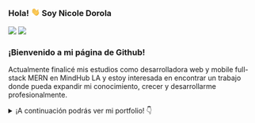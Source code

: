 ### Hola! <img src="https://raw.githubusercontent.com/parth-27/parth-27/master/Hi.gif" width="18px"> Soy Nicole Dorola
[<img src="https://img.shields.io/badge/LinkedIn-0077B5?style=for-the-badge&logo=linkedin&logoColor=white" width="78px" />](https://www.linkedin.com/in/nicoledorola/)
[<img src="https://img.shields.io/badge/Gmail-D14836?style=for-the-badge&logo=gmail&logoColor=white" width="58px" />](mailto:nicole.dorola1@gmail.com)

### ¡Bienvenido a mi página de Github!
Actualmente finalicé mis estudios como desarrolladora web y mobile full-stack MERN en MindHub LA y estoy interesada en encontrar un trabajo donde pueda expandir mi conocimiento, crecer y desarrollarme profesionalmente.

<details>
<summary> ¡A continuación podrás ver mi portfolio! 👇 </summary>

#### 🍔 Quickly e-commerce
>- WebApp: https://quickly-food.herokuapp.com/
>- Repositorio - Web: https://github.com/Ndorola/quickly-web
>- Repositorio - Mobile: https://github.com/Ndorola/quickly-mobile

#### 💰 Finanzas Simples
>- WebApp: https://finanzas-simples.herokuapp.com/
>- Repositorio - SQL: https://github.com/Ndorola/finanzasSimples-SQL
>- Repositorio - Mongo DB: https://github.com/Ndorola/finanzas-simples

</details>


<!-- ![](https://komarev.com/ghpvc/?username=Ndorola&style=flat&color=orange&label=PROFILE+VIEWS) -->

<!-- <div align="center">

<a href="https://github.com/Ndorola/Ndorola/blob/main/README.md"><img align="center" width="45%" src="https://github-readme-stats.vercel.app/api/top-langs/?username=Ndorola&layout=compact&theme=monokai&langs_count=6" /></a>
  
</div> -->
